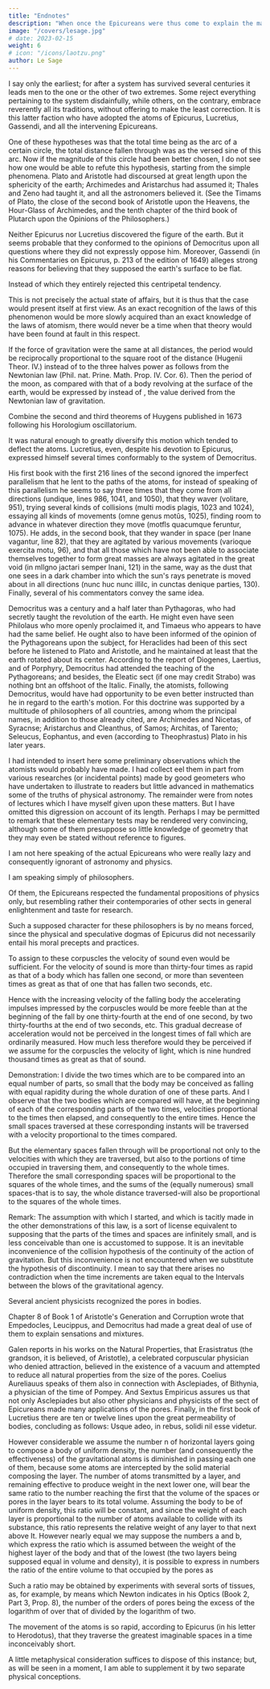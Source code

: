 ```yaml
---
title: "Endnotes"
description: "When once the Epicureans were thus come to explain the matter so neatly, the most thoughtful and curious among them would certainly have followed out the consequences"
image: "/covers/lesage.jpg"
# date: 2023-02-15
weight: 6
# icon: "/icons/laotzu.png"
author: Le Sage
---
```



<!-- Translated by C. G. Abbot from Nouveaux Memoires de L' Academie Royale des Sciences et Belles-Lettres. Annee, MDCLXXXII. A Berlin, MDCLXXXIV, pp. 404-427.   -->

 I say only the earliest; for after a system has survived several centuries it leads men to the one or the other of two extremes. Some reject everything pertaining to the system disdainfully, while others, on the contrary, embrace reverently all its traditions, without offering to make the least correction. It is this latter faction who have adopted the atoms of Epicurus, Lucretius, Gassendi, and all the intervening Epicureans.

One of these hypotheses was that the total time being as the arc of a certain circle, the total distance fallen through was as the versed sine of this arc. Now if the magnitude of this circle had been better chosen, I do not see how one would be able to refute this hypothesis, starting from the simple phenomena.
 Plato and Aristotle had discoursed at great length upon the sphericity of the earth; Archimedes and Aristarchus had assumed it; Thales and Zeno had taught it, and all the astronomers believed it. (See the Timams of Plato, the close of the second book of Aristotle upon the Heavens, the Hour-Glass of Archimedes, and the tenth chapter of the third book of Plutarch upon the Opinions of the Philosophers.)

Neither Epicurus nor Lucretius discovered the figure of the earth. But it seems probable that they conformed to the opinions of Democritus upon all questions where they did not expressly oppose him. Moreover, Gassendi (in his Commentaries on Epicurus, p. 213 of the edition of 1649) alleges strong reasons for believing that they supposed the earth's surface to be flat.

Instead of which they entirely rejected this centripetal tendency.

This is not precisely the actual state of affairs, but it is thus that the case would present itself at first view. As an exact recognition of the laws of this phenomenon would be more slowly acquired than an exact knowledge of the laws of atomism, there would never be a time when that theory would have been found at fault in this respect.

If the force of gravitation were the same at all distances, the period would be reciprocally proportional to the square root of the distance (Hugenii Theor. IV.) instead of to the three halves power as follows from the Newtonian law (Phil. nat. Prine. Math. Prop. IV. Cor. 6). Then the period of the moon, as compared with that of a body revolving at the surface of the earth, would be expressed by instead of , the value derived from the Newtonian law of gravitation.

Combine the second and third theorems of Huygens published in 1673 following his Horologium oscillatorium.

It was natural enough to greatly diversify this motion which tended to deflect the atoms.
Lucretius, even, despite his devotion to Epicurus, expressed himself several times conformably to the system of Democritus. 

His first book with the first 216 lines of the second ignored the imperfect parallelism that he lent to the paths of the atoms, for instead of speaking of this parallelism he seems to say three times that they come from all directions (undique, lines 986, 1041, and 1050), that they waver (volitare, 951), trying several kinds of collisions (multi modis plagis, 1023 and 1024), essaying all kinds of movements (omne genus motûs, 1025), finding room to advance in whatever direction they move (motfls quacumque feruntur, 1075). He adds, in the second book, that they wander in space (per Inane vagantur, line 82), that they are agitated by various movements (varioque exercita motu, 96), and that all those which have not been able to associate themselves together to form great masses are always agitated in the great void (in mllgno jactari semper Inani, 121) in the same, way as the dust that one sees in a dark chamber into which the sun's rays penetrate is moved about in all directions (nunc huc nunc illilc, in cunctas denique parties, 130). Finally, several of his commentators convey the same idea.

Democritus was a century and a half later than Pythagoras, who had secretly taught the revolution of the earth. He might even have seen Philolaus who more openly proclaimed it, and Timaeus who appears to have had the same belief. He ought also to have been informed of the opinion of the Pythagoreans upon the subject, for Heraclides had been of this sect before he listened to Plato and Aristotle, and he maintained at least that the earth rotated about its center. According to the report of Diogenes, Laertius, and of Porphyry, Democritus had attended the teaching of the Pythagoreans; and besides, the Eleatic sect (if one may credit Strabo) was nothing bnt an offshoot of the Italic. Finally, the atomists, following Democritus, would have had opportunity to be even better instructed than he in regard to the earth's motion. For this doctrine was supported by a multitude of philosophers of all countries, among whom the principal names, in addition to those already cited, are Archimedes and Nicetas, of Syracnse; Aristarchus and Cleanthus, of Samos; Architas, of Tarento; Seleucus, Eophantus, and even (according to Theophrastus) Plato in his later years.

I had intended to insert here some preliminary observations which the atomists would probably have made. I had collect eel them in part from various researches (or incidental points) made by good geometers who have undertaken to illustrate to readers but little advanced in mathematics some of the truths of physical astronomy. The remainder were from notes of lectures which I have myself given upon these matters. But I have omitted this digression on account of its length. Perhaps I may be permitted to remark that these elementary tests may be rendered very convincing, although some of them presuppose so little knowledge of geometry that they may even be stated without reference to figures.

I am not here speaking of the actual Epicureans who were really lazy and consequently ignorant of astronomy and physics.

I am speaking simply of philosophers.

Of them, the Epicureans respected the fundamental propositions of physics only, but resembling rather their contemporaries of other sects in general enlightenment and taste for research. 

Such a supposed character for these philosophers is by no means forced, since the physical and speculative dogmas of Epicurus did not necessarily entail his moral precepts and practices.

To assign to these corpuscles the velocity of sound even would be sufficient. For the velocity of sound is more than thirty-four times as rapid as that of a body which has fallen one second, or more than seventeen times as great as that of one that has fallen two seconds, etc. 

Hence with the increasing velocity of the falling body the accelerating impulses impressed by the corpuscles would be more feeble than at the beginning of the fall by one thirty-fourth at the end of one second, by two thirty-fourths at the end of two seconds, etc. This gradual decrease of acceleration would not be perceived in the longest times of fall which are ordinarily measured. How much less therefore would they be perceived if we assume for the corpuscles the velocity of light, which is nine hundred thousand times as great as that of sound.

 Demonstration: I divide the two times which are to be compared into an equal number of parts, so small that the body may be conceived as falling with equal rapidity during the whole duration of one of these parts. And I observe that the two bodies which are compared will have, at the beginning of each of the corresponding parts of the two times, velocities proportional to the times then elapsed, and consequently to the entire times. Hence the small spaces traversed at these corresponding instants will be traversed with a velocity proportional to the times compared.

But the elementary spaces fallen through will be proportional not only to the velocities with which they are traversed, but also to the portions of time occupied in traversing them, and consequently to the whole times. Therefore the small corresponding spaces will be proportional to the squares of the whole times, and the sums of the (equally numerous) small spaces-that is to say, the whole distance traversed-will also be proportional to the squares of the whole times.

Remark: The assumption with which I started, and which is tacitly made in the other demonstrations of this law, is a sort of license equivalent to supposing that the parts of the times and spaces are infinitely small, and is less conceivable than one is accustomed to suppose. It is an inevitable inconvenience of the collision hypothesis of the continuity of the action of gravitation. But this inconvenience is not encountered when we substitute the hypothesis of discontinuity. I mean to say that there arises no contradiction when the time increments are taken equal to the Intervals between the blows of the gravitational agency.

Several ancient physicists recognized the pores in bodies. 

Chapter 8 of Book 1 of Aristotle's Generation and Corruption wrote that Empedocles, Leucippus, and Democritus had made a great deal of use of them to explain sensations and mixtures. 

Galen reports in his works on the Natural Properties, that Erasistratus (the grandson, it is believed, of Aristotle), a celebrated corpuscular physician who denied attraction, believed in the existence of a vacuum and attempted to reduce all natural properties from the size of the pores. Coelius Aureliauus speaks of them also in connection with Asclepiades, of Bithynia, a physician of the time of Pompey. And Sextus Empiricus assures us that not only Asclepiades but also other physicians and physicists of the sect of Epicureans made many applications of the pores. Finally, in the first book of Lucretius there are ten or twelve lines upon the great permeability of bodies, concluding as follows: Usque adeo, in rebus, solidi nil esse videtur.

 However considerable we assume the number n of horizontal layers going to compose a body of uniform density, the number (and consequently the effectiveness) of the gravitational atoms is diminished in passing each one of them, because some atoms are intercepted by the solid material composing the layer. The number of atoms transmitted by a layer, and remaining effective to produce weight in the next lower one, will bear the same ratio to the number reaching the first that the volume of the spaces or pores in the layer bears to its total volume. Assuming the body to be of uniform density, this ratio will be constant, and since the weight of each layer is proportional to the number of atoms available to collide with its substance, this ratio represents the relative weight of any layer to that next above It. However nearly equal we may suppose the numbers a and b, which express the ratio which is assumed between the weight of the highest layer of the body and that of the lowest (the two layers being supposed equal in volume and density), it is possible to express in numbers the ratio of the entire volume to that occupied by the pores as 


Such a ratio may be obtained by experiments with several sorts of tissues, as, for example, by means which Newton indicates in his Optics (Book 2, Part 3, Prop. 8), the number of the orders of pores being the excess of the logarithm of  over that of divided by the logarithm of two.

The movement of the atoms is so rapid, according to Epicurus (in his letter to Herodotus), that they traverse the greatest imaginable spaces in a time inconceivably short.

A little metaphysical consideration suffices to dispose of this instance; but, as will be seen in a moment, I am able to supplement it by two separate physical conceptions.
